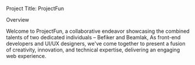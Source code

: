 Project Title: ProjectFun

Overview

Welcome to ProjectFun, a collaborative endeavor showcasing the combined talents of two dedicated individuals – Befiker and Beamlak, As front-end developers and UI/UX designers, we've come together to present a fusion of creativity, innovation, and technical expertise, delivering an engaging web experience.
